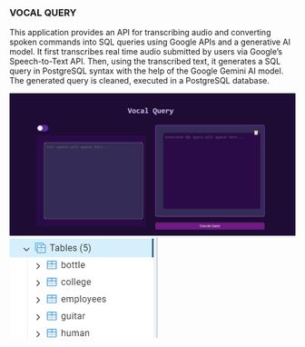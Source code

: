 ### VOCAL QUERY

This application provides an API for transcribing audio and converting spoken commands into SQL queries using Google APIs and a generative AI model. It first transcribes real time audio submitted by users via Google’s Speech-to-Text API. Then, using the transcribed text, it generates a SQL query in PostgreSQL syntax with the help of the Google Gemini AI model. The generated query is cleaned, executed in a PostgreSQL database. 





![Architecture of Vocal Query](Images/Frontend.png)
![Architecture of Vocal Query](Images/Tables.png)





